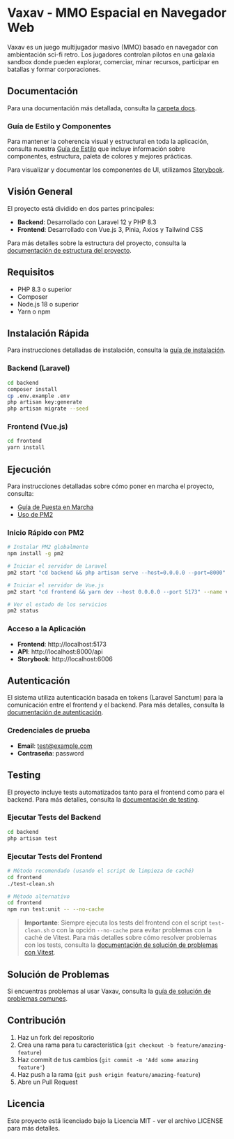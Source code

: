 # Vaxav - MMO Espacial en Navegador Web

Vaxav es un juego multijugador masivo (MMO) basado en navegador con ambientación sci-fi retro. Los jugadores controlan pilotos en una galaxia sandbox donde pueden explorar, comerciar, minar recursos, participar en batallas y formar corporaciones.

## Documentación

Para una documentación más detallada, consulta la [carpeta docs](./docs/README.md).

### Guía de Estilo y Componentes

Para mantener la coherencia visual y estructural en toda la aplicación, consulta nuestra [Guía de Estilo](./docs/design/style-guide.md) que incluye información sobre componentes, estructura, paleta de colores y mejores prácticas.

Para visualizar y documentar los componentes de UI, utilizamos [Storybook](./frontend/docs/storybook.md).

## Visión General

El proyecto está dividido en dos partes principales:

- **Backend**: Desarrollado con Laravel 12 y PHP 8.3
- **Frontend**: Desarrollado con Vue.js 3, Pinia, Axios y Tailwind CSS

Para más detalles sobre la estructura del proyecto, consulta la [documentación de estructura del proyecto](./docs/architecture/project-structure.md).

## Requisitos

- PHP 8.3 o superior
- Composer
- Node.js 18 o superior
- Yarn o npm

## Instalación Rápida

Para instrucciones detalladas de instalación, consulta la [guía de instalación](./docs/installation.md).

### Backend (Laravel)

```bash
cd backend
composer install
cp .env.example .env
php artisan key:generate
php artisan migrate --seed
```

### Frontend (Vue.js)

```bash
cd frontend
yarn install
```

## Ejecución

Para instrucciones detalladas sobre cómo poner en marcha el proyecto, consulta:

- [Guía de Puesta en Marcha](./docs/getting-started.md)
- [Uso de PM2](./docs/pm2-usage.md)

### Inicio Rápido con PM2

```bash
# Instalar PM2 globalmente
npm install -g pm2

# Iniciar el servidor de Laravel
pm2 start "cd backend && php artisan serve --host=0.0.0.0 --port=8000" --name vaxav-backend

# Iniciar el servidor de Vue.js
pm2 start "cd frontend && yarn dev --host 0.0.0.0 --port 5173" --name vaxav-frontend

# Ver el estado de los servicios
pm2 status
```

### Acceso a la Aplicación

- **Frontend**: http://localhost:5173
- **API**: http://localhost:8000/api
- **Storybook**: http://localhost:6006

## Autenticación

El sistema utiliza autenticación basada en tokens (Laravel Sanctum) para la comunicación entre el frontend y el backend. Para más detalles, consulta la [documentación de autenticación](./docs/api/authentication.md).

### Credenciales de prueba

- **Email**: test@example.com
- **Contraseña**: password

## Testing

El proyecto incluye tests automatizados tanto para el frontend como para el backend. Para más detalles, consulta la [documentación de testing](./docs/testing/README.md).

### Ejecutar Tests del Backend

```bash
cd backend
php artisan test
```

### Ejecutar Tests del Frontend

```bash
# Método recomendado (usando el script de limpieza de caché)
cd frontend
./test-clean.sh

# Método alternativo
cd frontend
npm run test:unit -- --no-cache
```

> **Importante**: Siempre ejecuta los tests del frontend con el script `test-clean.sh` o con la opción `--no-cache` para evitar problemas con la caché de Vitest. Para más detalles sobre cómo resolver problemas con los tests, consulta la [documentación de solución de problemas con Vitest](./docs/testing/testing-vitest.md).

## Solución de Problemas

Si encuentras problemas al usar Vaxav, consulta la [guía de solución de problemas comunes](./docs/troubleshooting/common-issues.md).

## Contribución

1. Haz un fork del repositorio
2. Crea una rama para tu característica (`git checkout -b feature/amazing-feature`)
3. Haz commit de tus cambios (`git commit -m 'Add some amazing feature'`)
4. Haz push a la rama (`git push origin feature/amazing-feature`)
5. Abre un Pull Request

## Licencia

Este proyecto está licenciado bajo la Licencia MIT - ver el archivo LICENSE para más detalles.
